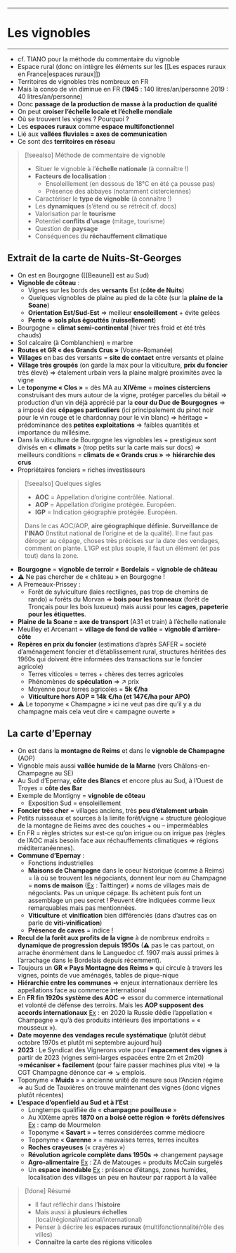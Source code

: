 ***
# Les vignobles
***
- cf. TIANO pour la méthode du commentaire du vignoble 
- Espace rural (donc on intègre les éléments sur les [[Les espaces ruraux en France|espaces ruraux]]) 
- Territoires de vignobles très nombreux en FR 
- Mais la conso de vin diminue en FR (**1945** : 140 litres/an/personne 2019 : 40 litres/an/personne) 
- Donc **passage de la production de masse à la production de qualité** 
- On peut **croiser l’échelle locale et l’échelle mondiale** 
- Où se trouvent les vignes ? Pourquoi ? 
- Les **espaces ruraux** comme **espace multifonctionnel** 
- Lié aux **vallées fluviales = axes de communication** 
- Ce sont des **territoires en réseau** 

> [!seealso] Méthode de commentaire de vignoble
> - Situer le vignoble à l’**échelle nationale** (à connaître !)
> - **Facteurs de localisation** : 
> 	- Ensoleillement (en dessous de 18°C en été ça pousse pas)
> 	- Présence des abbayes (notamment cisterciennes)
> - Caractériser le **type de vignoble** (à connaître !)
> - Les **dynamiques** (s’étend ou se rétrécit cf. docs)
> - Valorisation par le **tourisme**
> - Potentiel **conflits d’usage** (mitage, tourisme)
> - Question de **paysage** 
> - Conséquences du **réchauffement climatique** 

## Extrait de la carte de Nuits-St-Georges 

- On est en Bourgogne ([[Beaune]] est au Sud) 
- **Vignoble de côteau** : 
	- Vignes sur les bords des **versants** Est (**côte de Nuits**)
	- Quelques vignobles de plaine au pied de la côte (sur la **plaine de la Soane**)
	- **Orientation Est/Sud-Est** ⇒ meilleur **ensoleillement** + évite gelées 
	- **Pente ⇒ sols plus égouttés** (**ruissellement**)
- Bourgogne = **climat semi-continental** (hiver très froid et été très chauds)
- Sol calcaire (à Comblanchien) ≈ marbre 
- **Routes et GR « des Grands Crus »** (Vosne-Romanée) 
- **Villages** en bas des versants = **site de contact** entre versants et plaine 
- **Village très groupés** (on garde la max pour la viticulture, **prix du foncier** très élevé) ⇒ étalement urbain vers la plaine malgré proximités avec la vigne 
- Le **toponyme « Clos »** = dès MA au **XIVème** = **moines cisterciens** construisant des murs autour de la vigne, protéger parcelles du bétail ⇒ production d’un vin déjà apprécié par la **cour du Duc de Bourgognes** ⇒ a imposé des **cépages particuliers** (ici principalement du pinot noir pour le vin rouge et le chardonnay pour le vin blanc) ⇒ héritage = prédominance des **petites exploitations** ⇒ faibles quantités et importance du millésime. 
- Dans la viticulture de Bourgogne les vignobles les + prestigieux sont divisés en « **climats** » (trop petits sur la carte mais sur docs) ⇒ meilleurs conditions = **climats de « Grands crus »** ⇒ **hiérarchie des crus**
- Propriétaires fonciers = riches investisseurs 

> [!seealso] Quelques sigles
> - **AOC** = Appellation d’origine contrôlée. National. 
> - **AOP** = Appellation d’origine protégée. Européen. 
> - **IGP** = Indication géographie protégée. Européen. 
> 
> Dans le cas AOC/AOP, **aire géographique définie. Surveillance de l’INAO** (Institut national de l’origine et de la qualité). Il ne faut pas déroger au cépage, choses très précises sur la date des vendages, comment on plante. L’IGP est plus souple, il faut un élément (et pas tout) dans la zone. 

- **Bourgogne** = **vignoble de terroir** ≠ **Bordelais** = **vignoble de château** 
- ⚠ Ne pas chercher de « château » en Bourgogne ! 
- A Premeaux-Prissey : 
	- Forêt de sylviculture (laies rectilignes, pas trop de chemins de rando) ≈ forêts du Morvan ⇒ **bois pour les tonneaux** (forêt de Tronçais pour les bois luxueux) mais aussi pour les **cages, papeterie pour les étiquettes**. 
- **Plaine de la Soane = axe de transport** (A31 et train) à l’échelle nationale 
- Meuilley et Arcenant = **village de fond de vallée** = **vignoble d’arrière-côte**
- **Repères en prix du foncier** (estimations d’après SAFER = société d’aménagement foncier et d’établissement rural, structures héritées des 1960s qui doivent être informées des transactions sur le foncier agricole)
	- Terres viticoles = terres + chères des terres agricoles 
	- Phénomènes de **spéculation** ⇒ ↗ prix 
	- Moyenne pour terres agricoles = **5k €/ha** 
	- **Viticulture hors AOP = 14k €/ha (et 147€/ha pour APO)**
- ⚠ Le toponyme « Champagne » ici ne veut pas dire qu’il y a du champagne mais cela veut dire « campagne ouverte »

## La carte d’Epernay 

- On est dans la **montagne de Reims** et dans le **vignoble de Champagne** (AOP)
- Vignoble mais aussi **vallée humide de la Marne** (vers Châlons-en-Champagne au SE)
- Au Sud d’Epernay, **côte des Blancs** et encore plus au Sud, à l’Ouest de Troyes = **côte des Bar** 
- Exemple de Montigny = **vignoble de côteau** 
	- Exposition Sud = ensoleillement 
- **Foncier très cher** = villages anciens, très **peu d’étalement urbain** 
- Petits ruisseaux et sources à la limite forêt/vigne = structure géologique de la montagne de Reims avec des couches + ou – imperméables 
- En FR = règles strictes sur est-ce qu’on irrigue ou on irrigue pas (règles de l’AOC mais besoin face aux réchauffements climatiques ⇒ régions méditerranéennes).  
- **Commune d’Epernay** : 
	- Fonctions industrielles 
	- **Maisons de Champagne** dans le coeur historique (comme à Reims) = là où se trouvent les négociants, donnent leur nom au Champagne = **noms de maison** (<u>Ex</u> : Taittinger) ≠ noms de villages mais de négociants. Pas un unique cépage. Ils achètent puis font un assemblage un peu secret ! Peuvent être indiquées comme lieux remarquables mais pas mentionnées. 
	- **Viticulture** et **vinification** bien différenciés (dans d’autres cas on parle de **viti-vinification**) 
	- **Présence de caves** = indice ! 
- **Recul de la forêt aux profits de la vigne** à de nombreux endroits = **dynamique de progression depuis 1950s** (⚠ pas le cas partout, on arrache énormément dans le Languedoc cf. 1907 mais aussi primes à l’arrachage dans le Bordelais depuis récemment). 
- Toujours un **GR « Pays Montagne des Reims »** qui circule à travers les vignes, points de vue aménagés, tables de pique-nique 
- **Hiérarchie entre les communes** ⇒ enjeux internationaux derrière les appellations face au commerce international 
- En **FR fin 1920s système des AOC** ⇒ essor du commerce international et volonté de défense des terroirs. Mais les **AOP supposent des accords internationaux** <u>Ex</u> : en 2020 la Russie dédie l’appellation « Champagne » qu’à des produits intérieurs (les importations = « mousseux »). 
- **Date moyenne des vendages recule systématique** (plutôt début octobre 1970s et plutôt mi septembre aujourd’hui)
- **2023** : Le Syndicat des Vignerons vote pour l’**espacement des vignes** à partir de 2023 (vignes semi-larges espacées entre 2m et 2m20) ⇒**mécaniser + facilement** (pour faire passer machines plus vite) ⇒ la CGT Champagne dénonce car ⇒ ↘ emplois. 
- Toponyme « **Muids** » = ancienne unité de mesure sous l’Ancien régime ⇒ au Sud de Tauxières on trouve maintenant des vignes (donc vignes plutôt récentes)
- **L’espace d’openfield au Sud et à l’Est** : 
	- Longtemps qualifiée de « **champagne pouilleuse** »
	- Au XIXème après **1870 on a boisé cette région ⇒ forêts défensives** <u>Ex</u> : camp de Mourmelon 
	- Toponyme « **Savart** » = terres considérées comme médiocre 
	- Toponyme « **Garenne** » = mauvaises terres, terres incultes 
	- **Roches crayeuses** (« crayères »)
	- **Révolution agricole complète dans 1950s** ⇒ changement paysage 
	- **Agro-alimentaire** <u>Ex</u> : ZA de Matouges = produits McCain surgelés 
	- Un **espace inondable** <u>Ex</u> : présence d’étangs, zones humides, localisation des villages un peu en hauteur par rapport à la vallée 

> [!done] Résumé
> - Il faut réfléchir dans l’**histoire**
> - Mais aussi à **plusieurs échelles** (local/régional/national/international)
> - Penser à décrire les **espaces ruraux** (multifonctionnalité/rôle des villes)
> - **Connaître la carte des régions viticoles** 


